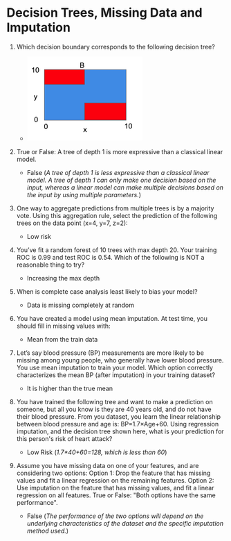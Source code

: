 # Decision Trees, Missing Data and Imputation

1. Which decision boundary corresponds to the following decision tree?
   - ![Decision Boundary](./C2W2.png)

2. True or False: A tree of depth 1 is more expressive than a classical linear model.  
   - False (_A tree of depth 1 is less expressive than a classical linear model. A tree of depth 1 can only make one decision based on the input, whereas a linear model can make multiple decisions based on the input by using multiple parameters._)

3. One way to aggregate predictions from multiple trees is by a majority vote. Using this aggregation rule, select the prediction of the following trees on the data point (x=4, y=7, z=2):   
   - Low risk

4. You’ve fit a random forest of 10 trees with max depth 20. Your training ROC is 0.99 and test ROC is 0.54. Which of the following is NOT a reasonable thing to try?  
   - Increasing the max depth 

5. When is complete case analysis least likely to bias your model? 
   - Data is missing completely at random 

6. You have created a model using mean imputation. At test time, you should fill in missing values with:  
   - Mean from the train data 

7. Let’s say blood pressure (BP) measurements are more likely to be missing among young people, who generally have lower blood pressure. You use mean imputation to train your model. Which option correctly characterizes the mean BP (after imputation) in your training dataset?  
   - It is higher than the true mean 

8. You have trained the following tree and want to make a prediction on someone, but all you know is they are 40 years old, and do not have their blood pressure. From you dataset, you learn the linear relationship between blood pressure and age is: BP=1.7×Age+60.  Using regression imputation, and the decision tree shown here, what is your prediction for this person's risk of heart attack? 
   - Low Risk (_1.7*40+60=128, which is less than 60_)

9. Assume you have missing data on one of your features, and are considering two options: Option 1: Drop the feature that has missing values and fit a linear regression on the remaining features. Option 2: Use imputation on the feature that has missing values, and fit a linear regression on all features. True or False: "Both options have the same performance".
    - False (_The performance of the two options will depend on the underlying characteristics of the dataset and the specific imputation method used._)
